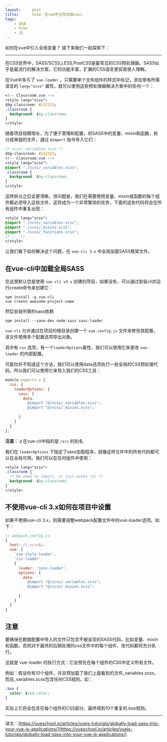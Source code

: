 ```yaml
---
layout:     post
title:      View：在vue中全局加载sass
tags:
    - 译读
    - View
    - JS
---
```


如何在vue中引入全局变量？
接下来我们一起探索下：

---

在CSS世界中，SASS/SCSS,LESS,PostCSS是最常见的CSS预处理器。SASS似乎是最流行的解决方案，它的功能丰富，扩展的CSS语言更容易使人理解。

在Vue中多亏了 `vue-loader` ，只需要单个文件组件的样式中标记，添加带有所需语言的 `lang="scss"` 属性，就可以使用这些预处理器解决方案中的任何一个：

```css
<!-- Classroom.vue -->
<style lang="scss">
$bg-classroom: #232323;
.classroom {
  background: $bg-classroom;
}
</style>
```

随着项目规模增长，为了便于管理和配置，将SASS中的变量、mixin和函数，拆分成单独的文件，通过 `@import` 指令导入它们：

```css
/* scss/_variables.scss */
$bg-classroom: #232323;
<!-- Classroom.vue -->
<style lang="scss">
@import "./scss/_variables.scss";
.classroom {
  background: $bg-classroom;
}
</style>
```

这样拆分之后会更清晰，但问题是，我们在需要使用变量、mixin或函数的每个组件都必须导入这些文件，这将成为一个非常繁琐的任务，下面的这些代码将会在所有组件中重复出现：

```css
<style lang="scss">
@import "./scss/_variables.scss";
@import "./scss/_mixins.scss";
@import "./scss/_functions.scss";
/* ... */
</style>
```

让我们看下如何解决这个问题，在 `vue-cli 3.x` 中全局加载SASS框架文件。

## 在vue-cli中加载全局SASS

在这里默认您是使用 `vue-cli v3.x` 创建的项目，如果没有，可以通过安装cli并运行create命令来创建它：

```shell
npm install -g vue-cli
vue create awesome-project-name
```

然后安装所需的sass依赖

```shell
npm install --save-dev node-sass sass-loader
```

`vue-cli` 允许通过在项目的根目录创建一个 `vue.config.js` 文件来修改其配置，该文件使用多个配置选项导出对象。

其中有 `css` 选项，有一个`loaderOptions`属性，我们可以使用它来更改 `vue-loader` 的内部配置。

可能你并不知道这个方法，我们可以使用data选项执行一些全局的CSS预处理代码，所以我们可以使用它来导入我们的CSS工具：

```js
module.exports = {
  css: {
    loaderOptions: {
      sass: {
        data: `
          @import "@/scss/_variables.scss";
          @import "@/scss/_mixins.scss";
        `
      }
    }
  }
};
```

**注意：** `@` 在vue-cli中指的是 `/src` 的别名

我们在 `loaderOptions` 下指定了sass加载程序。就像这样文件中的所有代码都可以在全局可用。我们可以在任何组件中使用：

```css
<style lang="scss">
.classroom {
  /* No need to import, it just works \o/ */
  background: $bg-classroom;
}
</style>
```

## 不使用vue-cli 3.x如何在项目中设置

如果不使用vue-cli 3.x，则需要调整webpack配置文件中的vue-loader选项。如下：

```js
// webpack.config.js
{
  test: /\.scss$/,
  use: [
    'vue-style-loader',
    'css-loader',
    {
      loader: 'sass-loader',
      options: {
        data: `
          @import "@/scss/_variables.scss";
          @import "@/scss/_mixins.scss";
        `
      }
    }
  ]
}
```

## 注意

要确保在数据配置中导入的文件只包含不被呈现的SASS代码，比如变量、mixin和函数。否则对于最终的后期处理的css文件中的每个组件，改代码都将充分执行。

这就是 vue-loader 的执行方式：它会预先在每个组件的CSS中定义所有文件。

例如：假设你有10个组件，并且预加载了我们上面看到的文件_variables.scss，而且_variables.scss包含任何CSS规则，如：

```css
.box {
  color: $red-color;
}
```

实际上它将会包含在每个组件的CSS部分，最终得到10个重复的.box规则。

---

译文：[https://vueschool.io/articles/vuejs-tutorials/globally-load-sass-into-your-vue-js-applications/](https://vueschool.io/articles/vuejs-tutorials/globally-load-sass-into-your-vue-js-applications/)
